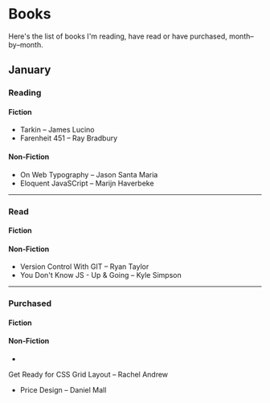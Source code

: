 # Books

Here's the list of books I'm reading, have read or have purchased, month–by–month.


## January

### Reading

#### Fiction

- Tarkin – James Lucino
- Farenheit 451 – Ray Bradbury

#### Non-Fiction

- On Web Typography – Jason Santa Maria
- Eloquent JavaSCript – Marijn  Haverbeke

*****

### Read

#### Fiction

#### Non-Fiction

- Version Control With GIT – Ryan Taylor
- You Don't Know JS - Up & Going – Kyle Simpson

*****

### Purchased

#### Fiction

#### Non-Fiction

- 
Get Ready for CSS Grid Layout – Rachel Andrew
- Price Design – Daniel Mall
